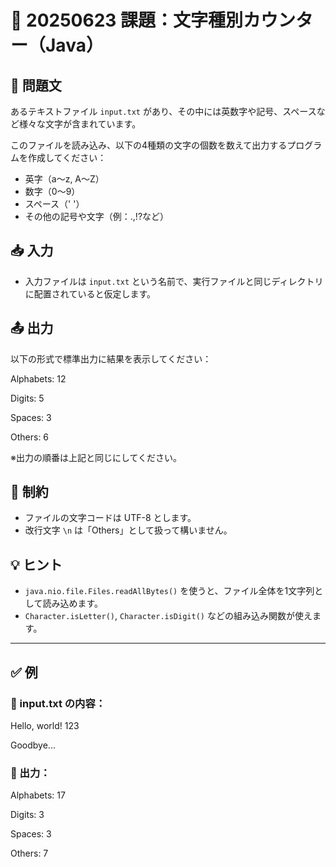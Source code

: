 # 📘 20250623 課題：文字種別カウンター（Java）

## 📝 問題文

あるテキストファイル `input.txt` があり、その中には英数字や記号、スペースなど様々な文字が含まれています。

このファイルを読み込み、以下の4種類の文字の個数を数えて出力するプログラムを作成してください：

- 英字（a～z, A～Z）
- 数字（0～9）
- スペース（' '）
- その他の記号や文字（例：.,!?など）

## 📥 入力

- 入力ファイルは `input.txt` という名前で、実行ファイルと同じディレクトリに配置されていると仮定します。

## 📤 出力

以下の形式で標準出力に結果を表示してください：

Alphabets: 12

Digits: 5

Spaces: 3

Others: 6

※出力の順番は上記と同じにしてください。

## 🔧 制約

- ファイルの文字コードは UTF-8 とします。
- 改行文字 `\n` は「Others」として扱って構いません。

## 💡 ヒント

- `java.nio.file.Files.readAllBytes()` を使うと、ファイル全体を1文字列として読み込めます。
- `Character.isLetter()`, `Character.isDigit()` などの組み込み関数が使えます。

---

## ✅ 例

### 🔹 input.txt の内容：
  Hello, world! 123
  
  Goodbye...

### 🔹 出力：
Alphabets: 17

Digits: 3

Spaces: 3

Others: 7